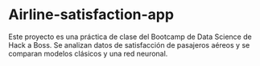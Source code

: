 # Airline-satisfaction-app
Este proyecto es una práctica de clase del Bootcamp de Data Science de Hack a Boss. Se analizan datos de satisfacción de pasajeros aéreos y se comparan modelos clásicos y una red neuronal.
